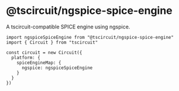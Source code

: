 # @tscircuit/ngspice-spice-engine

A tscircuit-compatible SPICE engine using ngspice.

```tsx
import ngspiceSpiceEngine from "@tscircuit/ngspice-spice-engine"
import { Circuit } from "tscircuit"

const circuit = new Circuit({
  platform: {
    spiceEngineMap: {
      ngspice: ngspiceSpiceEngine
    }
  }
})
```
